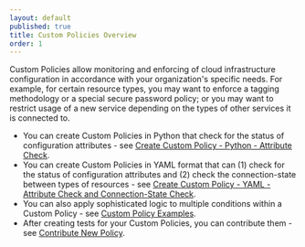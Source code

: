 ```yaml
---
layout: default
published: true
title: Custom Policies Overview
order: 1
---
```


Custom Policies allow monitoring and enforcing of cloud infrastructure configuration in accordance with your organization's specific needs. For example, for certain resource types, you may want to enforce a tagging methodology or a special secure password policy; or you may want to restrict usage of a new service depending on the types of other services it is connected to.

* You can create Custom Policies in Python that check for the status of configuration attributes - see [Create Custom Policy - Python - Attribute Check](doc:create-custom-policy-python-attribute-check).
* You can create Custom Policies in YAML format that can (1) check for the status of configuration attributes and (2) check the connection-state between types of resources - see [Create Custom Policy - YAML - Attribute Check and Connection-State Check](doc:create-custom-policy-yaml-attribute-check-and-composite).
* You can also apply sophisticated logic to multiple conditions within a Custom Policy - see [Custom Policy Examples](doc:custom-policy-examples-1).
* After creating tests for your Custom Policies, you can contribute them - see [Contribute New Policy](doc:contribute-new-policy).
